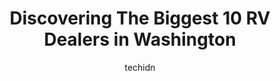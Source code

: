 ---
layout: ampstory
image: https://i0.wp.com/paketmu.com/wp-content/uploads/2023/06/fife-rv-center-0-in-washington-1686366694.jpeg?resize=640,853
author: techidn
featured: false
description: Explore the diverse RV Dealer scene in Washington, home to an incredible selection of 10 establishments catering to every taste. Whether youre in search of iconic favorites or undiscovered 
title: Discovering The Biggest 10 RV Dealers in Washington
cover:
   title: Discovering The Biggest 10 RV Dealers in Washington
   subtitle: RICKPATE
   background: https://paketmu.com/wp-content/uploads/2023/06/fife-rv-center-0-in-washington-1686366694.jpeg

pages: 
 - layout: thirds
   top: <h1>#1 Camping World</h1>
   bottom: "<p>Terrible experience. Came in to look at RVs, and had to sit for 15 minutes of scripted questions and answers. I explained I just wanted to see what I like and Ill buy </p>"
   background: https://paketmu.com/wp-content/uploads/2023/06/fife-rv-center-1-in-washington-1686366696.jpeg
   backgroundblur: true
 - layout: thirds
   top: <h1>#2 Broadmoor RV SuperStore</h1>
   bottom: "<p>5 Stars! Exceptional customer experience. Skyler and his team were amazing for us in a difficult situation. I cant thank them enough! My stress level was so high going</p>"
   background: https://paketmu.com/wp-content/uploads/2023/06/fife-rv-center-2-in-washington-1686366697.jpeg
   cta:
      link: https://paketmu.com/discovering-the-biggest-10-rv-dealers-in-washington/
      text: Discovering The Biggest 10 RV Dealers in Washington
 - layout: thirds
   top: <h1>#3 Fife RV Center</h1>
   bottom: "<p>Kevin and the maintenance staff are awesome. Thank you for replacing the slide cover brackets from our broken slide cover. I really appreciate how you addressed my concer</p>"
   background: https://paketmu.com/wp-content/uploads/2023/06/fife-rv-center-3-in-washington-1686366698.jpeg
   cta:
      link: https://paketmu.com/discovering-the-biggest-10-rv-dealers-in-washington/
      text: Discovering The Biggest 10 RV Dealers in Washington
 - layout: thirds
   top: <h1>#4 Sumner RV Center</h1>
   bottom: "<p>4309 E Valley Hwy E, Sumner, WA 98390, United States</p>"
   background: https://images.unsplash.com/photo-1567360425618-1594206637d2?ixlib=rb-4.0.3&ixid=MnwxMjA3fDB8MHxwaG90by1wYWdlfHx8fGVufDB8fHx8&auto=format&fit=crop&w=640&h=853&q=80
   cta:
      link: https://paketmu.com/discovering-the-biggest-10-rv-dealers-in-washington/
      text: Discovering The Biggest 10 RV Dealers in Washington
 - layout: thirds
   top: <h1>#5 RV Country - Fife</h1>
   bottom: "<p>5111 20th St E, Fife, WA 98424, United States</p>"
   background: https://images.unsplash.com/photo-1574169208507-84376144848b?ixlib=rb-4.0.3&ixid=MnwxMjA3fDB8MHxwaG90by1wYWdlfHx8fGVufDB8fHx8&auto=format&fit=crop&w=640&h=853&q=80
   cta:
      link: https://paketmu.com/discovering-the-biggest-10-rv-dealers-in-washington/
      text: Discovering The Biggest 10 RV Dealers in Washington
 - layout: thirds
   top: <h1>#6 RV Country - Mt. Vernon</h1>
   bottom: "<p>511 Suzanne Ln, Mount Vernon, WA 98273, United States</p>"
   background: https://images.unsplash.com/photo-1618556658017-fd9c732d1360?ixlib=rb-4.0.3&ixid=MnwxMjA3fDB8MHxwaG90by1wYWdlfHx8fGVufDB8fHx8&auto=format&fit=crop&w=640&h=853&q=80
   cta:
      link: https://paketmu.com/discovering-the-biggest-10-rv-dealers-in-washington/
      text: Discovering The Biggest 10 RV Dealers in Washington
 - layout: thirds
   top: <h1>#7 Lazydays RV of Vancouver</h1>
   bottom: "<p>1986 Atlantic Ave, Woodland, WA 98674, United States</p>"
   background: https://images.unsplash.com/photo-1615749413727-825b59a857b5?ixlib=rb-4.0.3&ixid=MnwxMjA3fDB8MHxwaG90by1wYWdlfHx8fGVufDB8fHx8&auto=format&fit=crop&w=640&h=853&q=80
   cta:
      link: https://paketmu.com/discovering-the-biggest-10-rv-dealers-in-washington/
      text: Discovering The Biggest 10 RV Dealers in Washington
 - layout: thirds
   middle: Continue reading...
   background: https://images.unsplash.com/photo-1595364397663-fca4f075d796?ixlib=rb-4.0.3&ixid=MnwxMjA3fDB8MHxwaG90by1wYWdlfHx8fGVufDB8fHx8&auto=format&fit=crop&w=640&h=853&q=80
   cta:
      link: https://paketmu.com/discovering-the-biggest-10-rv-dealers-in-washington/
      text: Discovering The Biggest 10 RV Dealers in Washington
      
---
